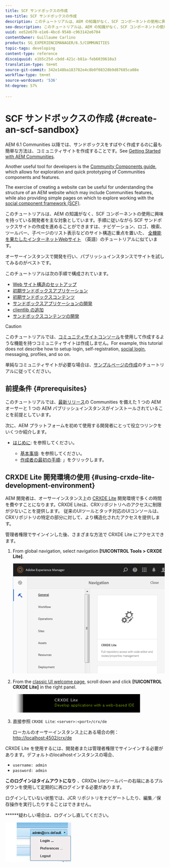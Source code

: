 ```yaml
---
title: SCF サンドボックスの作成
seo-title: SCF サンドボックスの作成
description: このチュートリアルは、AEM の知識がなく、SCF コンポーネントの使用に興味を持っている開発者を主な対象としています。手順に従いながら SCF サンドボックスサイトの作成を進めることができます
seo-description: このチュートリアルは、AEM の知識がなく、SCF コンポーネントの使用に興味を持っている開発者を主な対象としています。手順に従いながら SCF サンドボックスサイトの作成を進めることができます
uuid: ee52e670-e1e6-4bcd-9548-c963142e6704
contentOwner: Guillaume Carlino
products: SG_EXPERIENCEMANAGER/6.5/COMMUNITIES
topic-tags: developing
content-type: reference
discoiquuid: e1b5c25d-cbdd-421c-b81a-feb6039610a3
translation-type: tm+mt
source-git-commit: 342e148ba183782e4c8b0f08328b9d87685ca08e
workflow-type: tm+mt
source-wordcount: '536'
ht-degree: 57%

---
```




# SCF サンドボックスの作成  {#create-an-scf-sandbox}


AEM 6.1 Communities 以降では、サンドボックスをすばやく作成するのに最も簡単な方法は、コミュニティサイトを作成することです。See [Getting Started with AEM Communities](getting-started.md).

Another useful tool for developers is the [Community Components guide](components-guide.md), which allows for exploration and quick prototyping of Communities components and features.

The exercise of creating a website can be useful for understanding the structure of an AEM website which may include Communities features, while also providing simple pages on which to explore working with the [social component framework (SCF)](scf.md).

このチュートリアルは、AEM の知識がなく、SCF コンポーネントの使用に興味を持っている開発者を主な対象としています。手順に従いながら SCF サンドボックスサイトの作成を進めることができますは、ナビゲーション、ロゴ、検索、ツールバー、子ページのリスト表示などのサイト構造に重点を置いた、 [全機能を果たしたインターネットWebサイト](../../help/sites-developing/website.md) （英語）のチュートリアルに似ています。

オーサーインスタンスで開発を行い、パブリッシュインスタンスでサイトを試してみるのがベストです。

このチュートリアルは次の手順で構成されています。

* [Web サイト構造のセットアップ](setup-website.md)
* [初期サンドボックスアプリケーション](initial-app.md)
* [初期サンドボックスコンテンツ](initial-content.md)
* [サンドボックスアプリケーションの開発](develop-app.md)
* [clientlib の追加](add-clientlibs.md)
* [サンドボックスコンテンツの開発](develop-content.md)

>[!CAUTION]
>
>このチュートリアルでは、[コミュニティサイトコンソール](sites-console.md)を使用して作成するような機能を持つコミュニティサイトは作成しません。For example, this tutorial does not describe how to setup login, self-registration, [social login](social-login.md), messaging, profiles, and so on.
>
>単純なコミュニティサイトが必要な場合は、[サンプルページの作成](create-sample-page.md)のチュートリアルに従ってください。

## 前提条件 {#prerequisites}

このチュートリアルでは、[最新リリース](deploy-communities.md#latest-releases)の Communities を備えた 1 つの AEM オーサーと 1 つの AEM パブリッシュインスタンスがインストールされていることを前提としています。

次に、AEM プラットフォームを初めて使用する開発者にとって役立つリンクをいくつか紹介します。

* [はじめに](../../help/sites-deploying/deploy.md#getting-started): を参照してください。

   * [基本事項](../../help/sites-developing/the-basics.md): を参照してください。
   * [作成者の最初の手順](../../help/sites-authoring/first-steps.md): 」をクリックします。

## CRXDE Lite 開発環境の使用 {#using-crxde-lite-development-environment}

AEM 開発者は、オーサーインスタンス上の [CRXDE Lite](../../help/sites-developing/developing-with-crxde-lite.md) 開発環境で多くの時間を費やすことになります。CRXDE Liteは、CRXリポジトリへのアクセスに制限が少ないことを提供します。 従来のUIツールとタッチ対応のUIコンソールは、CRXリポジトリの特定の部分に対して、より構造化されたアクセスを提供します。

管理者権限でサインインした後、さまざまな方法で CRXDE Lite にアクセスできます。

1. From global navigation, select navigation **[!UICONTROL Tools > CRXDE Lite]**.

   ![chlimage_1-350](assets/chlimage_1-350.png)

2. From the [classic UI welcome page](http://localhost:4502/welcome.html), scroll down and click **[!UICONTROL CRXDE Lite]** in the right panel.

   ![chlimage_1-351](assets/chlimage_1-351.png)

3. 直接参照 `CRXDE Lite`: `<server>:<port>/crx/de`

   ローカルのオーサーインスタンス上にある場合の例：[http://localhost:4502/crx/de](http://localhost:4502/crx/de)

CRXDE Lite を使用するには、開発者または管理者権限でサインインする必要があります。デフォルトのlocalhostインスタンスの場合、

* `username: admin`
* `password: admin`


**このログインはタイムアウトになり** 、CRXDe Liteツールバーの右端にあるプルダウンを使用して定期的に再ログインする必要があります。

ログインしていない状態では、JCR リポジトリをナビゲートしたり、編集／保存操作を実行したりすることはできません。

******&#x200B;疑わしい場合は、ログインし直してください。

![chlimage_1-352](assets/chlimage_1-352.png)

